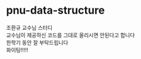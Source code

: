 # pnu-data-structure
조환규 교수님 스터디
<br>
교수님이 제공하신 코드를 그대로 올리시면 안된다고 합니다
<br>
한학기 동안 잘 부탁드립니다
<br>
화이팅!!!!!
